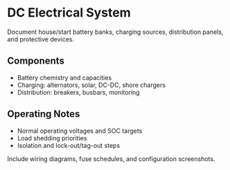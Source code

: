 
# DC Electrical System

Document house/start battery banks, charging sources, distribution panels, and protective devices.

## Components

- Battery chemistry and capacities
- Charging: alternators, solar, DC-DC, shore chargers
- Distribution: breakers, busbars, monitoring

## Operating Notes

- Normal operating voltages and SOC targets
- Load shedding priorities
- Isolation and lock-out/tag-out steps

Include wiring diagrams, fuse schedules, and configuration screenshots.
